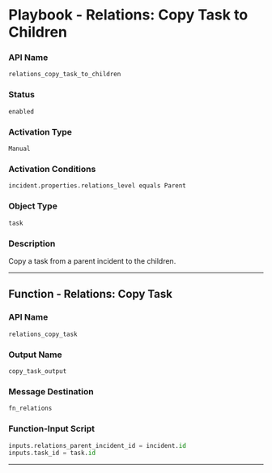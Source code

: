 <!--
    DO NOT MANUALLY EDIT THIS FILE
    THIS FILE IS AUTOMATICALLY GENERATED WITH resilient-sdk codegen
    Generated with resilient-sdk v51.0.0.2.575
-->

# Playbook - Relations: Copy Task to Children

### API Name
`relations_copy_task_to_children`

### Status
`enabled`

### Activation Type
`Manual`

### Activation Conditions
`incident.properties.relations_level equals Parent`

### Object Type
`task`

### Description
Copy a task from a parent incident to the children.


---
## Function - Relations: Copy Task

### API Name
`relations_copy_task`

### Output Name
`copy_task_output`

### Message Destination
`fn_relations`

### Function-Input Script
```python
inputs.relations_parent_incident_id = incident.id
inputs.task_id = task.id

```

---


